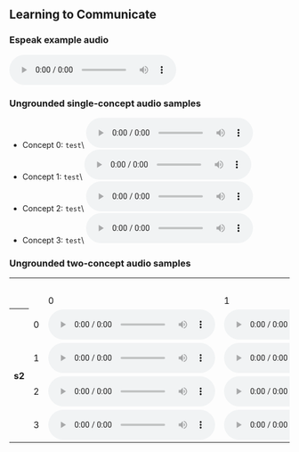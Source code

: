 ## Learning to Communicate

### Espeak example audio
<audio controls>
  <source src="assets/audio/hello_world.wav" type="audio/wav">
</audio>

### Ungrounded single-concept audio samples

- Concept 0: `test`\
  <td>
    <audio controls>
      <source src="assets/audio/hello_world.wav" type="audio/wav">
    </audio>
  </td>
- Concept 1: `test`\
  <td>
    <audio controls>
      <source src="assets/audio/hello_world.wav" type="audio/wav">
    </audio>
  </td>
- Concept 2: `test`\
  <td>
    <audio controls>
      <source src="assets/audio/hello_world.wav" type="audio/wav">
    </audio>
  </td>
- Concept 3: `test`\
  <td>
    <audio controls>
      <source src="assets/audio/hello_world.wav" type="audio/wav">
    </audio>
  </td>

### Ungrounded two-concept audio samples


<table>
  <tr>
    <td colspan="2" rowspan="2"></td>
    <th colspan="4">s1</th>
  </tr>
  <tr>
    <td>0</td>
    <td>1</td>
    <td>2</td>
    <td>3</td>
  </tr>
  <tr>
    <th rowspan="4">s2</th>
    <td>0</td>
    <td>
      <audio controls>
        <source src="assets/audio/hello_world.wav" style="width: 200px; type="audio/wav">
      </audio>
    </td>
    <td>
      <audio controls>
        <source src="assets/audio/hello_world.wav" style="width: 175px;" type="audio/wav">
      </audio>
    </td>
    <td>
      <audio controls>
        <source src="assets/audio/hello_world.wav" style="width: 150px;" type="audio/wav">
      </audio>
    </td>
    <td>
      <audio controls>
        <source src="assets/audio/hello_world.wav" style="width: 125px;" type="audio/wav">
      </audio>
    </td>
  </tr>
  <tr>
    <td>1</td>
    <td>
      <audio controls>
        <source src="assets/audio/hello_world.wav" type="audio/wav">
      </audio>
    </td>
    <td>
      <audio controls>
        <source src="assets/audio/hello_world.wav" type="audio/wav">
      </audio>
    </td>
    <td>
      <audio controls>
        <source src="assets/audio/hello_world.wav" type="audio/wav">
      </audio>
    </td>
    <td>
      <audio controls>
        <source src="assets/audio/hello_world.wav" type="audio/wav">
      </audio>
    </td>
  </tr>
  <tr>
    <td>2</td>
    <td>
      <audio controls>
        <source src="assets/audio/hello_world.wav" type="audio/wav">
      </audio>
    </td>
    <td>
      <audio controls>
        <source src="assets/audio/hello_world.wav" type="audio/wav">
      </audio>
    </td>
    <td>
      <audio controls>
        <source src="assets/audio/hello_world.wav" type="audio/wav">
      </audio>
    </td>
    <td>
      <audio controls>
        <source src="assets/audio/hello_world.wav" type="audio/wav">
      </audio>
    </td>
  </tr>
  <tr>
    <td>3</td>
    <td>
      <audio controls>
        <source src="assets/audio/hello_world.wav" type="audio/wav">
      </audio>
    </td>
    <td>
      <audio controls>
        <source src="assets/audio/hello_world.wav" type="audio/wav">
      </audio>
    </td>
    <td>
      <audio controls>
        <source src="assets/audio/hello_world.wav" type="audio/wav">
      </audio>
    </td>
    <td>
      <audio controls>
        <source src="assets/audio/hello_world.wav" type="audio/wav">
      </audio>
    </td>
  </tr>
</table>
